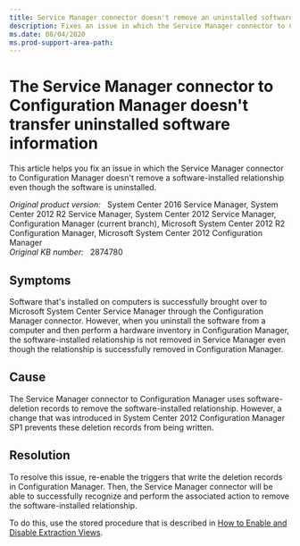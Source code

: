 ```yaml
---
title: Service Manager connector doesn't remove an uninstalled software relationship
description: Fixes an issue in which the Service Manager connector to Configuration Manager doesn't remove a software-installed relationship even though the software is uninstalled.
ms.date: 08/04/2020
ms.prod-support-area-path:
---
```

# The Service Manager connector to Configuration Manager doesn't transfer uninstalled software information

This article helps you fix an issue in which the Service Manager connector to Configuration Manager doesn't remove a software-installed relationship even though the software is uninstalled.

_Original product version:_ &nbsp; System Center 2016 Service Manager, System Center 2012 R2 Service Manager, System Center 2012 Service Manager, Configuration Manager (current branch), Microsoft System Center 2012 R2 Configuration Manager, Microsoft System Center 2012 Configuration Manager  
_Original KB number:_ &nbsp; 2874780

## Symptoms

Software that's installed on computers is successfully brought over to Microsoft System Center Service Manager through the Configuration Manager connector. However, when you uninstall the software from a computer and then perform a hardware inventory in Configuration Manager, the software-installed relationship is not removed in Service Manager even though the relationship is successfully removed in Configuration Manager.

## Cause

The Service Manager connector to Configuration Manager uses software-deletion records to remove the software-installed relationship. However, a change that was introduced in System Center 2012 Configuration Manager SP1 prevents these deletion records from being written.

## Resolution

To resolve this issue, re-enable the triggers that write the deletion records in Configuration Manager. Then, the Service Manager connector will be able to successfully recognize and perform the associated action to remove the software-installed relationship.

To do this, use the stored procedure that is described in [How to Enable and Disable Extraction Views](/previous-versions/hh949655(v=msdn.10)?redirectedfrom=MSDN).

